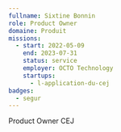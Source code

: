 ```yaml
---
fullname: Sixtine Bonnin
role: Product Owner
domaine: Produit
missions:
  - start: 2022-05-09
    end: 2023-07-31
    status: service
    employer: OCTO Technology
    startups:
      - l-application-du-cej
badges:
  - segur
---
```

Product Owner CEJ